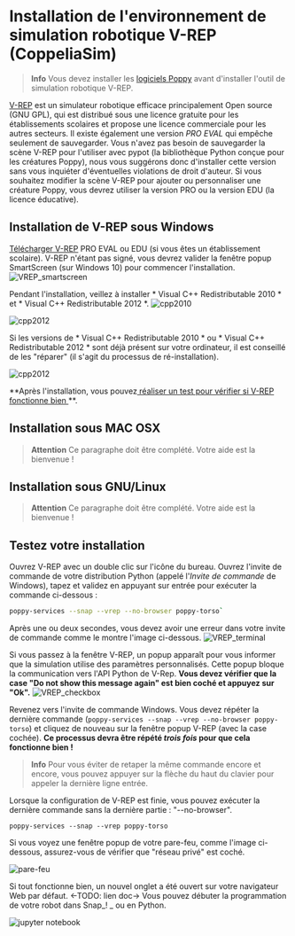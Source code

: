 # Installation de l'environnement de simulation robotique V-REP (CoppeliaSim)

> **Info** Vous devez installer les [logiciels Poppy](install-poppy-softwares.md) avant d'installer l'outil de simulation robotique V-REP.

[V-REP](http://www.coppeliarobotics.com) est un simulateur robotique efficace principalement Open source (GNU GPL), qui est distribué sous une licence gratuite pour les établissements scolaires et propose une licence commerciale pour les autres secteurs. Il existe également une version *PRO EVAL* qui empêche seulement de sauvegarder. Vous n'avez pas besoin de sauvegarder la scène V-REP pour l'utiliser avec pypot (la bibliothèque Python conçue pour les créatures Poppy), nous vous suggérons donc d'installer cette version sans vous inquiéter d'éventuelles violations de droit d'auteur. Si vous souhaitez modifier la scène V-REP pour ajouter ou personnaliser une créature Poppy, vous devrez utiliser la version PRO ou la version EDU (la licence éducative).

## Installation de V-REP sous Windows

[Télécharger V-REP](http://www.coppeliarobotics.com/) PRO EVAL ou EDU (si vous êtes un établissement scolaire). V-REP n'étant pas signé, vous devrez valider la fenêtre popup SmartScreen (sur Windows 10) pour commencer l'installation. ![VREP_smartscreen](../img/vrep/vrep2.png)

Pendant l'installation, veillez à installer * Visual C++ Redistributable 2010 * et * Visual C++ Redistributable 2012 *. ![cpp2010](../img/vrep/lucvincent/luc_vincent-056.png)

![cpp2012](../img/vrep/lucvincent/luc_vincent-059.png)

Si les versions de * Visual C++ Redistributable 2010 * ou * Visual C++ Redistributable 2012 * sont déjà présent sur votre ordinateur, il est conseillé de les "réparer" (il s'agit du processus de ré-installation).

![cpp2012](../img/vrep/lucvincent/luc_vincent-060.png)

**Après l'installation, vous pouvez[ réaliser un test pour vérifier si V-REP fonctionne bien ](#test-your-installation) **.

## Installation sous MAC OSX

<!-- TODO -->

> **Attention** Ce paragraphe doit être complété. Votre aide est la bienvenue !

## Installation sous GNU/Linux

<!-- TODO -->

> **Attention** Ce paragraphe doit être complété. Votre aide est la bienvenue !

## Testez votre installation

Ouvrez V-REP avec un double clic sur l'icône du bureau. Ouvrez l'invite de commande de votre distribution Python (appelé l'*Invite de commande* de Windows), tapez et validez en appuyant sur entrée pour exécuter la commande ci-dessous :

```bash
poppy-services --snap --vrep --no-browser poppy-torso`
```

Après une ou deux secondes, vous devez avoir une erreur dans votre invite de commande comme le montre l'image ci-dessous. ![VREP_terminal](../img/vrep/vrep3_1.png)

Si vous passez à la fenêtre V-REP, un popup apparaît pour vous informer que la simulation utilise des paramètres personnalisés. Cette popup bloque la communication vers l'API Python de V-Rep. **Vous devez vérifier que la case "Do not show this message again" est bien coché et appuyez sur "Ok".** ![VREP_checkbox](../img/vrep/vrep3_2.png)

Revenez vers l'invite de commande Windows. Vous devez répéter la dernière commande (`poppy-services --snap --vrep --no-browser poppy-torso`) et cliquez de nouveau sur la fenêtre popup V-REP (avec la case cochée). **Ce processus devra être répété *trois fois* pour que cela fonctionne bien !**

> **Info** Pour vous éviter de retaper la même commande encore et encore, vous pouvez appuyer sur la flèche du haut du clavier pour appeler la dernière ligne entrée.

Lorsque la configuration de V-REP est finie, vous pouvez exécuter la dernière commande sans la dernière partie : "--no-browser".

    poppy-services --snap --vrep poppy-torso
    

Si vous voyez une fenêtre popup de votre pare-feu, comme l'image ci-dessous, assurez-vous de vérifier que "réseau privé" est coché.

![pare-feu](../img/vrep/vrep4.png)

Si tout fonctionne bien, un nouvel onglet a été ouvert sur votre navigateur Web par défaut. <-TODO: lien doc-> Vous pouvez débuter la programmation de votre robot dans Snap_! _ ou en Python.

![jupyter notebook](../img/vrep/lucvincent/luc_vincent-070.jpg)